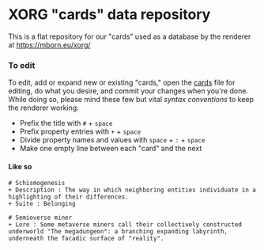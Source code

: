 # XORG "cards" data repository

This is a flat repository for our "cards" used as a database by the renderer at https://mborn.eu/xorg/

### To edit
To edit, add or expand new or existing "cards," open the [cards](https://github.com/XORGanon/cards/edit/main/cards) file for editing, do what you desire, and commit your changes when you're done. While doing so, please mind these few but vital _syntax conventions_ to keep the renderer working:

* Prefix the title with `#` + `space`
* Prefix property entries with `+` + `space`
* Divide property names and values with `space` + `:` + `space`
* Make one empty line between each "card" and the next

#### Like so
    # Schismogenesis
    + Description : The way in which neighboring entities individuate in a highlighting of their differences.
    + Suite : Belonging
    
    # Semioverse miner
    + Lore : Some metaverse miners call their collectively constructed underworld "The megadungeon": a branching expanding labyrinth, underneath the facadic surface of "reality".




